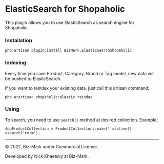 # ElasticSearch for Shopaholic

This plugin allows you to use ElasticSearch as search engine for Shopaholic.

### Installation

```
php artisan plugin:install BizMark.ElasticSearchShopaholic
```

### Indexing

Every time you save Product, Caregory, Brand or Tag model, new data will be pushed to ElasticSearch.

If you want to reindex your existing data, just call this artisan command:

```
pho arartisan shopaholic:elastic.reindex
```

### Using 

To search, you need to use `search()` method at desired collection. Example:

```
$obProductCollection = ProductCollection::make()->active()->search('term');
```

---
© 2022, Biz-Mark under Commercial License.

Developed by Nick Khaetsky at Biz-Mark.

